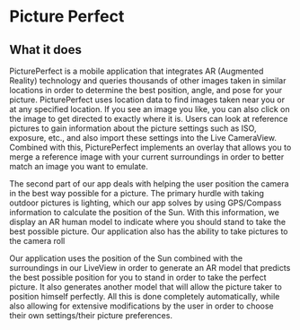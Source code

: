 # Picture Perfect

## What it does
PicturePerfect is a mobile application that integrates AR (Augmented Reality) technology and queries thousands of other images taken in similar locations in order to determine the best position, angle, and pose for your picture. PicturePerfect uses location data to find images taken near you or at any specified location. If you see an image you like, you can also click on the image to get directed to exactly where it is. Users can look at reference pictures to gain information about the picture settings such as ISO, exposure, etc., and also import these settings into the Live CameraView. Combined with this, PicturePerfect implements an overlay that allows you to merge a reference image with your current surroundings in order to better match an image you want to emulate. 

The second part of our app deals with helping the user position the camera in the best way possible for a picture. The primary hurdle with taking outdoor pictures is lighting, which our app solves by using GPS/Compass information to calculate the position of the Sun. With this information, we display an AR human model to indicate where you should stand to take the best possible picture. Our application also has the ability to take pictures to the camera roll 

Our application uses the position of the Sun combined with the surroundings in our LiveView in order to generate an AR model that predicts the best possible position for you to stand in order to take the perfect picture. It also generates another model that will allow the picture taker to position himself perfectly. All this is done completely automatically, while also allowing for extensive modifications by the user in order to choose their own settings/their picture preferences.
